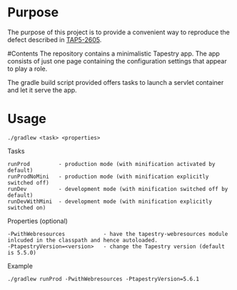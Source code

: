 # Purpose
The purpose of this project is to provide a convenient way to reproduce the defect described in [TAP5-2605](https://issues.apache.org/jira/browse/TAP5-2605).

#Contents
The repository contains a minimalistic Tapestry app. The app consists of just one page containing the configuration settings that appear to play a role.

The gradle build script provided offers tasks to launch a servlet container and let it serve the app.

# Usage
    ./gradlew <task> <properties>
    
Tasks

    runProd         - production mode (with minification activated by default)
    runProdNoMini   - production mode (with minification explicitly switched off)
    runDev          - development mode (with minification switched off by default)
    runDevWithMini  - development mode (with minification explicitly switched on)

Properties (optional)

    -PwithWebresources            - have the tapestry-webresources module inlcuded in the classpath and hence autoloaded.
    -PtapestryVersion=<version>   - change the Tapestry version (default is 5.5.0)


Example

    ./gradlew runProd -PwithWebresources -PtapestryVersion=5.6.1
